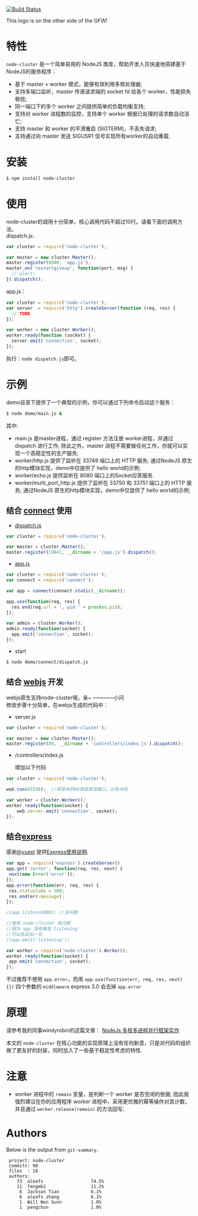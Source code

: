 [![Build Status](https://secure.travis-ci.org/aleafs/node-cluster.png)](http://travis-ci.org/aleafs/node-cluster)

This logo is on the other side of the GFW!

# 特性

`node-cluster` 是一个简单易用的 NodeJS 类库，帮助开发人员快速地搭建基于NodeJS的服务程序：

* 基于 master + worker 模式，能够有效利用多核处理器;
* 支持多端口监听，master 传递请求端的 socket fd 给各个 worker，性能损失极低;
* 同一端口下的多个 worker 之间提供简单的负载均衡支持;
* 支持对 worker 进程数的监控，支持单个 worker 根据已处理的请求数自动消亡;
* 支持 master 和 worker 的平滑重启 (SIGTERM)，不丢失请求;
* 支持通过向 master 发送 SIGUSR1 信号实现所有worker的自动重载.

# 安装

```bash
$ npm install node-cluster
```

# 使用

node-cluster的调用十分简单，核心调用代码不超过10行。请看下面的调用方法。  
dispatch.js:

```javascript
var cluster = require('node-cluster');

var master = new cluster.Master();
master.register(8080, 'app.js');
master.on('restartgiveup', function(port, msg) {
  // alert:
}).dispatch();
```

app.js：

```javascript
var cluster = require('node-cluster');
var server  = require('http').createServer(function (req, res) {
  // TODO
});

var worker = new cluster.Worker();
worker.ready(function (socket) {
  server.emit('connection', socket);
});
```

执行：`node dispatch.js`即可。

# 示例

demo目录下提供了一个典型的示例，你可以通过下列命令启动这个服务：

```bash
$ node demo/main.js &
```

其中:

* main.js 是master进程，通过 register 方法注册 worker进程，并通过 dispatch 进行工作; 除此之外，master 进程不需要做任何工作，你就可以实现一个高稳定性的生产服务;
* worker/http.js 提供了监听在 33749 端口上的 HTTP 服务; 通过NodeJS 原生的http模块实现，demo中仅提供了 hello world的示例;
* worker/echo.js 提供监听在 8080 端口上的Socket应答服务.
* worker/multi_port_http.js 提供了监听在 33750 和 33751 端口上的 HTTP 服务; 通过NodeJS 原生的http模块实现，demo中仅提供了 hello world的示例;

## 结合 [connect](https://github.com/senchalabs/connect) 使用

* [dispatch.js](/fengmk2/node-cluster/blob/master/demo/connect/dispatch.js)

```javascript
var cluster = require('node-cluster');

var master = cluster.Master();
master.register(19841, __dirname + '/app.js').dispatch();
```

* [app.js](/fengmk2/node-cluster/blob/master/demo/connect/app.js)

```javascript
var cluster = require('node-cluster');
var connect = require('connect');

var app = connect(connect.static(__dirname));

app.use(function(req, res) {
  res.end(req.url + ', pid ' + process.pid);
});

var admin = cluster.Worker();
admin.ready(function(socket) {
  app.emit('connection', socket);
});
```

* start 

```bash
$ node demo/connect/dispatch.js
```

## 结合 [webjs](https://github.com/iwillwen/webjs) 开发

webjs原生支持node-cluster哦，亲~
                                ————小问  
修改步骤十分简单，在webjs生成的代码中：

- server.js

```javascript
var cluster = require('node-cluster');

var master = new cluster.Master();
master.register(80, __dirname + 'controllers/index.js').dispatch();
```

- /controllers/index.js

  增加以下代码

```javascript
var cluster = require('node-cluster');

web.run(65536);  //把原本的80改成其他端口，以免冲突

var worker = cluster.Worker();
worker.ready(function(socket) {
    web.server.emit('connection', socket);
});
```

## 结合[express](https://github.com/visionmedia/express)

感谢[@yuest](https://github.com/yuest) 提供[Express使用说明](https://github.com/aleafs/node-cluster/issues/6#issuecomment-4516724).

```javascript
var app = require('express').createServer()
app.get('/error', function(req, res, next) {
 next(new Error('error'));
});
app.error(function(err, req, res) {
 res.statusCode = 500;
 res.end(err.message);
});

//app.listen(8080); //没问题

//使用 node-cluster 有问题
//因为 app 没有触发 listening
//可以在此加一句
//app.emit('listening');

var worker = require('node-cluster').Worker();
worker.ready(function(socket) {
 app.emit('connection', socket);
});
```

不过推荐不使用 `app.error`，而用 `app.use(function(err, req, res, next) {})` 四个参数的 `middleware`
express 3.0 会去掉 `app.error`

# 原理

请参考我的同事windyrobin的这篇文章：
[NodeJs 多核多进程并行框架实作](http://club.cnodejs.org/topic/4f16442ccae1f4aa27001081) 

本文的 `node-cluster` 在核心功能的实现原理上没有任何新意，只是对代码的组织做了更友好的封装，同时加入了一些基于稳定性考虑的特性.

# 注意

* worker 进程中的 `remain` 变量，是判断一个 worker 是否空闲的依据; 因此我强烈建议在你的应用程序 worker 进程中，采用更优雅的幂等操作对其计数，并且通过 `worker.release(remain)` 的方法回写;

# Authors

Below is the output from `git-summary`.

```
 project: node-cluster
 commits: 98
 files  : 18
 authors: 
    73  aleafs                  74.5%
    11  fengmk2                 11.2%
     6  Jackson Tian            6.1%
     6  aleafs zhang            6.1%
     1  Will Wen Gunn           1.0%
     1  pengchun                1.0%

```
